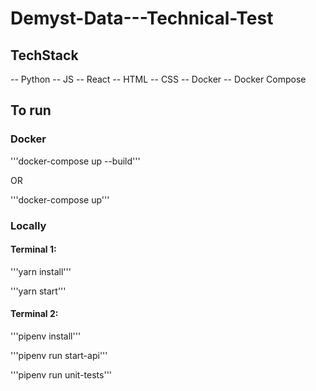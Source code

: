 # Demyst-Data---Technical-Test

## TechStack

-- Python
-- JS
-- React
-- HTML
-- CSS
-- Docker
-- Docker Compose

## To run

### Docker

'''docker-compose up --build'''

OR


'''docker-compose up'''

### Locally

#### Terminal 1:

'''yarn install'''

'''yarn start'''

#### Terminal 2:

'''pipenv install'''

'''pipenv run start-api'''

'''pipenv run unit-tests'''
